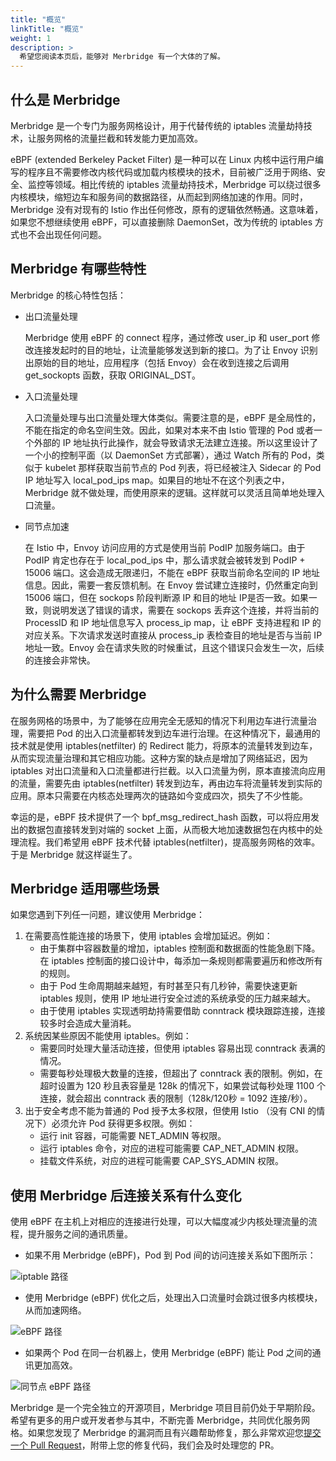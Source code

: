 ```yaml
---
title: "概览"
linkTitle: "概览"
weight: 1
description: >
  希望您阅读本页后，能够对 Merbridge 有一个大体的了解。
---
```


## 什么是 Merbridge

Merbridge 是一个专门为服务网格设计，用于代替传统的 iptables 流量劫持技术，让服务网格的流量拦截和转发能力更加高效。

eBPF (extended Berkeley Packet Filter) 是一种可以在 Linux 内核中运行用户编写的程序且不需要修改内核代码或加载内核模块的技术，目前被广泛用于网络、安全、监控等领域。相比传统的 iptables 流量劫持技术，Merbridge 可以绕过很多内核模块，缩短边车和服务间的数据路径，从而起到网络加速的作用。同时，Merbridge 没有对现有的 Istio 作出任何修改，原有的逻辑依然畅通。这意味着，如果您不想继续使用 eBPF，可以直接删除 DaemonSet，改为传统的 iptables 方式也不会出现任何问题。

## Merbridge 有哪些特性

Merbridge 的核心特性包括：

- 出口流量处理

  Merbridge 使用 eBPF 的 connect 程序，通过修改 user_ip 和 user_port 修改连接发起时的目的地址，让流量能够发送到新的接口。为了让 Envoy 识别出原始的目的地址，应用程序（包括 Envoy）会在收到连接之后调用 get_sockopts 函数，获取 ORIGINAL_DST。

- 入口流量处理

  入口流量处理与出口流量处理大体类似。需要注意的是，eBPF 是全局性的，不能在指定的命名空间生效。因此，如果对本来不由 Istio 管理的 Pod 或者一个外部的 IP 地址执行此操作，就会导致请求无法建立连接。所以这里设计了一个小的控制平面（以 DaemonSet 方式部署），通过 Watch 所有的 Pod，类似于 kubelet 那样获取当前节点的 Pod 列表，将已经被注入 Sidecar 的 Pod IP 地址写入 local_pod_ips map。如果目的地址不在这个列表之中， Merbridge 就不做处理，而使用原来的逻辑。这样就可以灵活且简单地处理入口流量。

- 同节点加速

  在 Istio 中，Envoy 访问应用的方式是使用当前 PodIP 加服务端口。由于 PodIP 肯定也存在于 local_pod_ips 中，那么请求就会被转发到 PodIP + 15006 端口。这会造成无限递归，不能在 eBPF 获取当前命名空间的 IP 地址信息。因此，需要一套反馈机制。在 Envoy 尝试建立连接时，仍然重定向到 15006 端口，但在 sockops 阶段判断源 IP 和目的地址 IP是否一致。如果一致，则说明发送了错误的请求，需要在 sockops 丢弃这个连接，并将当前的 ProcessID 和 IP 地址信息写入 process_ip map，让 eBPF 支持进程和 IP 的对应关系。下次请求发送时直接从 process_ip 表检查目的地址是否与当前 IP 地址一致。Envoy 会在请求失败的时候重试，且这个错误只会发生一次，后续的连接会非常快。

## 为什么需要 Merbridge

在服务网格的场景中，为了能够在应用完全无感知的情况下利用边车进行流量治理，需要把 Pod 的出入口流量都转发到边车进行治理。在这种情况下，最通用的技术就是使用 iptables(netfilter) 的 Redirect 能力，将原本的流量转发到边车，从而实现流量治理和其它相应功能。这种方案的缺点是增加了网络延迟，因为 iptables 对出口流量和入口流量都进行拦截。以入口流量为例，原本直接流向应用的流量，需要先由 iptables(netfilter) 转发到边车，再由边车将流量转发到实际的应用。原本只需要在内核态处理两次的链路如今变成四次，损失了不少性能。

幸运的是，eBPF 技术提供了一个 bpf_msg_redirect_hash 函数，可以将应用发出的数据包直接转发到对端的 socket 上面，从而极大地加速数据包在内核中的处理流程。我们希望用 eBPF 技术代替 iptables(netfilter)，提高服务网格的效率。于是 Merbridge 就这样诞生了。

## Merbridge 适用哪些场景

如果您遇到下列任一问题，建议使用 Merbridge：

1. 在需要高性能连接的场景下，使用 iptables 会增加延迟。例如：
    - 由于集群中容器数量的增加，iptables 控制面和数据面的性能急剧下降。在 iptables 控制面的接口设计中，每添加一条规则都需要遍历和修改所有的规则。
    - 由于 Pod 生命周期越来越短，有时甚至只有几秒钟，需要快速更新 iptables 规则，使用 IP 地址进行安全过滤的系统承受的压力越来越大。
    - 由于使用 iptables 实现透明劫持需要借助 conntrack 模块跟踪连接，连接较多时会造成大量消耗。
2. 系统因某些原因不能使用 iptables。例如：
   - 需要同时处理大量活动连接，但使用 iptables 容易出现 conntrack 表满的情况。
   - 需要每秒处理极大数量的连接，但超出了 conntrack 表的限制。例如，在超时设置为 120 秒且表容量是 128k 的情况下，如果尝试每秒处理 1100 个连接，就会超出 conntrack 表的限制（128k/120秒 = 1092 连接/秒）。
3. 出于安全考虑不能为普通的 Pod 授予太多权限，但使用 Istio （没有 CNI 的情况下）必须允许 Pod 获得更多权限。例如：
   - 运行 init 容器，可能需要 NET_ADMIN 等权限。 
   - 运行 iptables 命令，对应的进程可能需要 CAP_NET_ADMIN 权限。
   - 挂载文件系统，对应的进程可能需要 CAP_SYS_ADMIN 权限。

## 使用 Merbridge 后连接关系有什么变化

使用 eBPF 在主机上对相应的连接进行处理，可以大幅度减少内核处理流量的流程，提升服务之间的通讯质量。

- 如果不用 Merbridge (eBPF)，Pod 到 Pod 间的访问连接关系如下图所示：

![iptable 路径](./imgs/iptables_path.png)

- 使用 Merbridge (eBPF) 优化之后，处理出入口流量时会跳过很多内核模块，从而加速网络。

![eBPF 路径](./imgs/eBPF_path.png)

- 如果两个 Pod 在同一台机器上，使用 Merbridge (eBPF) 能让 Pod 之间的通讯更加高效。

![同节点 eBPF 路径](./imgs/sameNode_eBPF_path.png)

Merbridge 是一个完全独立的开源项目，Merbridge 项目目前仍处于早期阶段。希望有更多的用户或开发者参与其中，不断完善 Merbridge，共同优化服务网格。如果您发现了 Merbridge 的漏洞而且有兴趣帮助修复，那么非常欢迎您[提交一个 Pull Request](https://github.com/merbridge/merbridge/pulls)，附带上您的修复代码，我们会及时处理您的 PR。